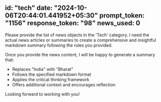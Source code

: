 
id: "tech"
date: "2024-10-06T20:44:01.441952+05:30"
prompt_token: "1156"
response_token: "98"
news_used: 0
------
Please provide the list of news objects in the 'Tech' category. I need the actual news articles or summaries to create a comprehensive and insightful markdown summary following the rules you provided. 

Once you provide the news content, I will be happy to generate a summary that:

* Replaces "India" with "Bharat"
* Follows the specified markdown format
* Applies the critical thinking framework 
* Offers additional context and encourages reflection

Looking forward to working with you! 

